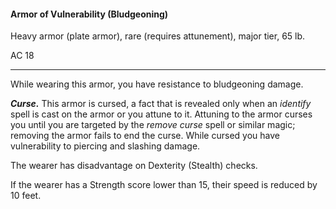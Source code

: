 #### Armor of Vulnerability (Bludgeoning)

Heavy armor (plate armor), rare (requires attunement), major tier, 65 lb.

AC 18

---

While wearing this armor, you have resistance to bludgeoning damage.

***Curse.*** This armor is cursed, a fact that is revealed only when an *identify* spell is cast on the armor or you attune to it. Attuning to the armor curses you until you are targeted by the *remove curse* spell or similar magic; removing the armor fails to end the curse. While cursed you have vulnerability to piercing and slashing damage.

The wearer has disadvantage on Dexterity (Stealth) checks.

If the wearer has a Strength score lower than 15, their speed is reduced by 10 feet.